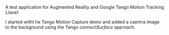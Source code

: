 A test application for Augmented Reality and Google Tango Motion Tracking (Jave)

I started witht he Tango Motion Capture demo and added a caemra image to the background using the Tango *connectSurface* approach.



